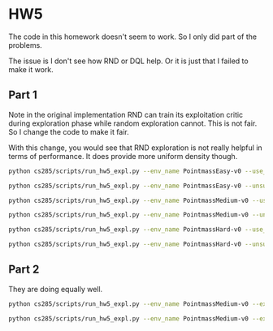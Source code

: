 # HW5

The code in this homework doesn't seem to work. So I only did part of the problems. 

The issue is I don't see how RND or DQL help. Or it is just that I failed to make it work.

## Part 1

Note in the original implementation RND can train its exploitation critic 
during exploration phase while random exploration cannot. This is not fair. So 
I change the code to make it fair.

With this change, you would see that RND exploration is not really helpful in
terms of performance. It does provide more uniform density though.


```bash
python cs285/scripts/run_hw5_expl.py --env_name PointmassEasy-v0 --use_rnd --unsupervised_exploration --exp_name q1_env1_rnd

python cs285/scripts/run_hw5_expl.py --env_name PointmassEasy-v0 --unsupervised_exploration --exp_name q1_env1_random

python cs285/scripts/run_hw5_expl.py --env_name PointmassMedium-v0 --use_rnd --unsupervised_exploration --exp_name q1_env2_rnd

python cs285/scripts/run_hw5_expl.py --env_name PointmassMedium-v0 --unsupervised_exploration --exp_name q1_env2_random

python cs285/scripts/run_hw5_expl.py --env_name PointmassHard-v0 --use_rnd --unsupervised_exploration --exp_name q1_env3_rnd

python cs285/scripts/run_hw5_expl.py --env_name PointmassHard-v0 --unsupervised_exploration --exp_name q1_env3_random
```

## Part 2

They are doing equally well. 

```bash
python cs285/scripts/run_hw5_expl.py --env_name PointmassMedium-v0 --exp_name q2_dqn --use_rnd --unsupervised_exploration --offline_exploitation --cql_alpha=0

python cs285/scripts/run_hw5_expl.py --env_name PointmassMedium-v0 --exp_name q2_cql --use_rnd --unsupervised_exploration --offline_exploitation --cql_alpha=0.1
```
